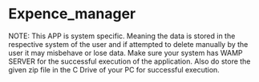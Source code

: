 # Expence_manager
NOTE:
This APP is system specific. Meaning the data is stored in the respective system of the user and if attempted to delete manually by the user it may misbehave or lose 
data.
Make sure your system has WAMP SERVER for the successful execution of the application.
Also do store the given zip file in the C Drive of your PC for successful execution.
